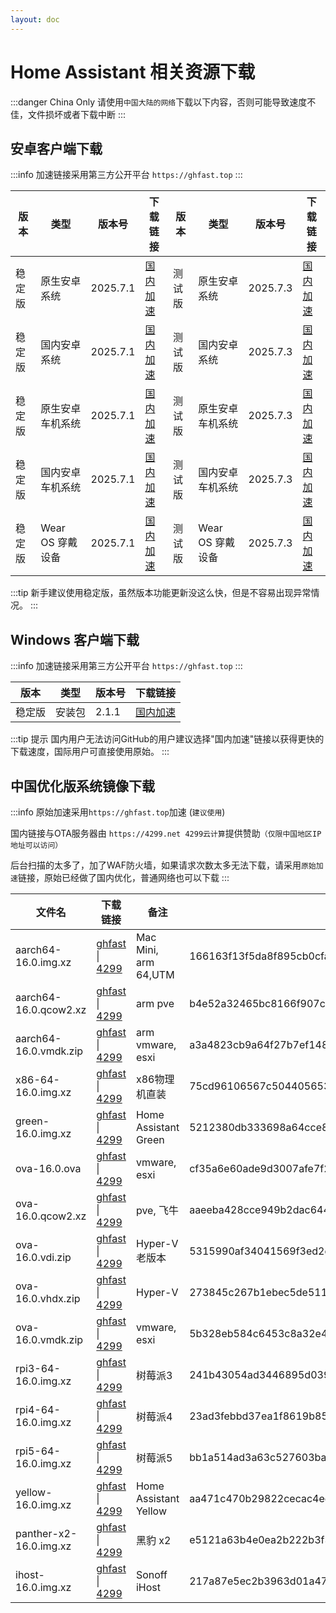 ```yaml
--- 
layout: doc
---
```


# Home Assistant 相关资源下载
:::danger China Only
请使用`中国大陆的网络`下载以下内容，否则可能导致速度不佳，文件损坏或者下载中断
:::

## 安卓客户端下载
:::info
加速链接采用第三方公开平台 `https://ghfast.top`
:::

| 版本   | 类型       | 版本号  | 下载链接                                                                 | 版本   | 类型       | 版本号  | 下载链接                                                                 |
|--------|------------|---------|--------------------------------------------------------------------------|--------|------------|---------|--------------------------------------------------------------------------|
| 稳定版 | 原生安卓系统 | 2025.7.1 | [国内加速](https://ghfast.top/https://github.com/home-assistant/android/releases/download/2025.7.1/app-full-release.apk)  |测试版 | 原生安卓系统| 2025.7.3 | [国内加速](https://ghfast.top/https://github.com/home-assistant/android/releases/download/2025.7.3/app-full-release.apk)  |
| 稳定版 | 国内安卓系统 | 2025.7.1 | [国内加速](https://ghfast.top/https://github.com/home-assistant/android/releases/download/2025.7.1/app-minimal-release.apk) |测试版 | 国内安卓系统 | 2025.7.3 | [国内加速](https://ghfast.top/https://github.com/home-assistant/android/releases/download/2025.7.3/app-minimal-release.apk) |
| 稳定版 | 原生安卓车机系统 | 2025.7.1 | [国内加速](https://ghfast.top/https://github.com/home-assistant/android/releases/download/2025.7.1/automotive-full-release.apk) |测试版 | 原生安卓车机系统 | 2025.7.3 | [国内加速](https://ghfast.top/https://github.com/home-assistant/android/releases/download/2025.7.3/automotive-full-release.apk) |
| 稳定版 | 国内安卓车机系统 | 2025.7.1 | [国内加速](https://ghfast.top/https://github.com/home-assistant/android/releases/download/2025.7.1/automotive-minimal-release.apk) |测试版 | 国内安卓车机系统 | 2025.7.3 | [国内加速](https://ghfast.top/https://github.com/home-assistant/android/releases/download/2025.7.3/automotive-minimal-release.apk) |
| 稳定版 | Wear OS 穿戴设备 | 2025.7.1 | [国内加速](https://ghfast.top/https://github.com/home-assistant/android/releases/download/2025.7.1/wear-release.apk) |测试版 | Wear OS 穿戴设备 | 2025.7.3 | [国内加速](https://ghfast.top/https://github.com/home-assistant/android/releases/download/2025.7.3/wear-release.apk) |


:::tip
新手建议使用稳定版，虽然版本功能更新没这么快，但是不容易出现异常情况。
:::

## Windows 客户端下载

:::info
加速链接采用第三方公开平台 `https://ghfast.top`
:::

| 版本   | 类型   | 版本号| 下载链接                                                            |
|--------|--------|-------|-------------------------------------------------------------------|
| 稳定版 | 安装包 | 2.1.1 | [国内加速](https://ghfast.top/https://github.com/hass-agent/HASS.Agent/releases/latest/download/HASS.Agent.Installer.exe)  |

:::tip 提示
国内用户无法访问GitHub的用户建议选择"国内加速"链接以获得更快的下载速度，国际用户可直接使用原始。
:::

## 中国优化版系统镜像下载

:::info
原始加速采用`https://ghfast.top`加速 (`建议使用`)

国内链接与OTA服务器由 `https://4299.net 4299云计算`提供赞助`（仅限中国地区IP地址可以访问）`

后台扫描的太多了，加了WAF防火墙，如果请求次数太多无法下载，请采用`原始加速`链接，原始已经做了国内优化，普通网络也可以下载
:::



| 文件名 | 下载链接 | 备注 |文件HASH (SHA256) |
|----|---|---|----|
| aarch64-16.0.img.xz | [ghfast](https://ghfast.top/github.com/ha-china/HAOS-CN/releases/download/16.0/haos_generic-aarch64-16.0.img.xz) \| [4299](https://ota.hasscn.top/16.0/haos_generic-aarch64-16.0.img.xz) | Mac Mini, arm 64,UTM |166163f13f5da8f895cb0cfa2e7456fa7fb1b0ecf38e6d2ec72f3225f638f494 |
| aarch64-16.0.qcow2.xz |[ghfast](https://ghfast.top/github.com/ha-china/HAOS-CN/releases/download/16.0/haos_generic-aarch64-16.0.qcow2.xz) \| [4299](https://ota.hasscn.top/16.0/haos_generic-aarch64-16.0.qcow2.xz) | arm pve |b4e52a32465bc8166f907c58081a3fe61cddcd5e6793645e667248f5a9b4f918 |
| aarch64-16.0.vmdk.zip | [ghfast](https://ghfast.top/github.com/ha-china/HAOS-CN/releases/download/16.0/haos_generic-aarch64-16.0.vmdk.zip) \| [4299](https://ota.hasscn.top/16.0/haos_generic-aarch64-16.0.vmdk.zip) |arm vmware, esxi |a3a4823cb9a64f27b7ef1480b2202c5570e9c8cff9da986f36417ac132f74d03 |
| x86-64-16.0.img.xz | [ghfast](https://ghfast.top/github.com/ha-china/HAOS-CN/releases/download/16.0/haos_generic-x86-64-16.0.img.xz) \| [4299](https://ota.hasscn.top/16.0/haos_generic-x86-64-16.0.img.xz) |x86物理机直装 |75cd96106567c504405653350906970fdf864702b73fbfba1ab5b5b0866eddec |
| green-16.0.img.xz |[ghfast](https://ghfast.top/github.com/ha-china/HAOS-CN/releases/download/16.0/haos_green-16.0.img.xz) \| [4299](https://ota.hasscn.top/16.0/haos_green-16.0.img.xz) |Home Assistant Green | 5212380db333698a64cce863487fffaaf300641ab6c2aaf4dec3219af3da001a |
| ova-16.0.ova |[ghfast](https://ghfast.top/github.com/ha-china/HAOS-CN/releases/download/16.0/haos_ova-16.0.ova) \| [4299](https://ota.hasscn.top/16.0/haos_ova-16.0.ova) | vmware, esxi | cf35a6e60ade9d3007afe7f2c897b44289b59c5276a68fa1b01302662bd2e04f |
| ova-16.0.qcow2.xz |[ghfast](https://ghfast.top/github.com/ha-china/HAOS-CN/releases/download/16.0/haos_ova-16.0.qcow2.xz) \| [4299](https://ota.hasscn.top/16.0/haos_ova-16.0.qcow2.xz) |pve, 飞牛 | aaeeba428cce949b2dac6440e14fdf8381e1ac5348c62e180175741e25683370 |
| ova-16.0.vdi.zip | [ghfast](https://ghfast.top/github.com/ha-china/HAOS-CN/releases/download/16.0/haos_ova-16.0.vdi.zip) \| [4299](https://ota.hasscn.top/16.0/haos_ova-16.0.vdi.zip) |Hyper-V 老版本| 5315990af34041569f3ed2d76cebaf568c6f2382d51aeafc93cbfa1a807befa9 |
| ova-16.0.vhdx.zip | [ghfast](https://ghfast.top/github.com/ha-china/HAOS-CN/releases/download/16.0/haos_ova-16.0.vhdx.zip) \| [4299](https://ota.hasscn.top/16.0/haos_ova-16.0.vhdx.zip) |Hyper-V | 273845c267b1ebec5de5118e979fe7eec98e65eb00515b20203dce7243b560be |
| ova-16.0.vmdk.zip | [ghfast](https://ghfast.top/github.com/ha-china/HAOS-CN/releases/download/16.0/haos_ova-16.0.vmdk.zip) \| [4299](https://ota.hasscn.top/16.0/haos_ova-16.0.vmdk.zip) |vmware, esxi | 5b328eb584c6453c8a32e4ffc60325440f062f144335645f3f4c07c23807560d |
| rpi3-64-16.0.img.xz | [ghfast](https://ghfast.top/github.com/ha-china/HAOS-CN/releases/download/16.0/haos_rpi3-64-16.0.img.xz) \| [4299](https://ota.hasscn.top/16.0/haos_rpi3-64-16.0.img.xz) |树莓派3 | 241b43054ad3446895d039a5708d69baf5304dd29851f4bbc6ac1eeced875b46 |
| rpi4-64-16.0.img.xz | [ghfast](https://ghfast.top/github.com/ha-china/HAOS-CN/releases/download/16.0/haos_rpi4-64-16.0.img.xz) \| [4299](https://ota.hasscn.top/16.0/haos_rpi4-64-16.0.img.xz) |树莓派4 | 23ad3febbd37ea1f8619b85f14d645fcf32ee955b5a653067b3d98d3b3d523d6 |
| rpi5-64-16.0.img.xz | [ghfast](https://ghfast.top/github.com/ha-china/HAOS-CN/releases/download/16.0/haos_rpi5-64-16.0.img.xz) \| [4299](https://ota.hasscn.top/16.0/haos_rpi5-64-16.0.img.xz) |树莓派5 | bb1a514ad3a63c527603ba354d0f2045aafaca9954d3eccd726f0fab05c58700 |
| yellow-16.0.img.xz | [ghfast](https://ghfast.top/github.com/ha-china/HAOS-CN/releases/download/16.0/haos_yellow-16.0.img.xz) \| [4299](https://ota.hasscn.top/16.0/haos_yellow-16.0.img.xz) |Home Assistant Yellow | aa471c470b29822cecac4ed156098a2495e2537123c28584d97a2e75347d71c5 |
| panther-x2-16.0.img.xz | [ghfast](https://ghfast.top/github.com/ha-china/HAOS-CN/releases/download/16.0/haos_panther-x2-16.0.img.xz) \| [4299](https://ota.hasscn.top/16.0/haos_panther-x2-16.0.img.xz) |黑豹 x2 | e5121a63b4e0ea2b222b3f35a61e4d352c757cf62a9674b26321395c051f2549 |
| ihost-16.0.img.xz | [ghfast](https://ghfast.top/github.com/ha-china/HAOS-CN/releases/download/16.0/haos_ihost-16.0.img.xz) \| [4299](https://ota.hasscn.top/16.0/haos_ihost-16.0.img.xz) |Sonoff iHost | 217a87e5ec2b3963d01a47cbc84b1671f3cfc14d82451d0849dee0eede972a9c |








